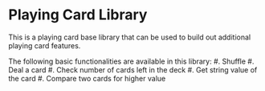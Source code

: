 Playing Card Library
=============

This is a playing card base library that can be used to build out additional playing card features. 

The following basic functionalities are available in this library:
#. Shuffle
#. Deal a card
#. Check number of cards left in the deck
#. Get string value of the card
#. Compare two cards for higher value
